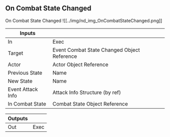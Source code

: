 ## On Combat State Changed
On Combat State Changed
![[../img/nd_img_OnCombatStateChanged.png]]

|Inputs||
|--|--|
| In | Exec |
| Target | Event Combat State Changed Object Reference |
| Actor | Actor Object Reference |
| Previous State | Name |
| New State | Name |
| Event Attack Info | Attack Info Structure (by ref) |
| In Combat State | Combat State Object Reference |

|Outputs||
|--|--|
| Out | Exec |
